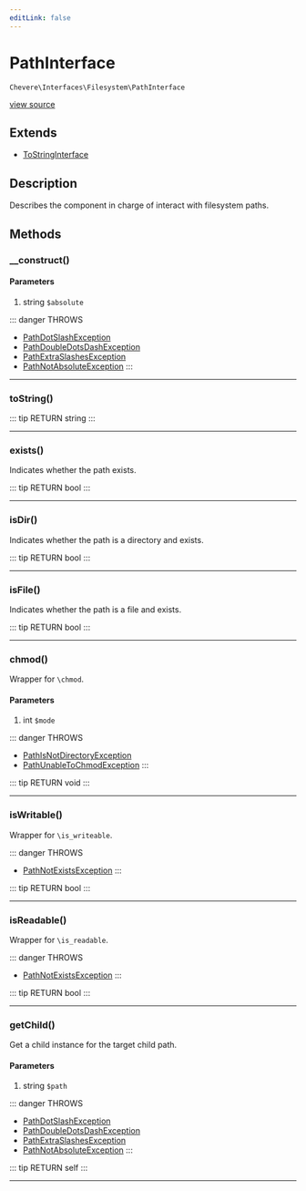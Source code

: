 ```yaml
---
editLink: false
---
```


# PathInterface

`Chevere\Interfaces\Filesystem\PathInterface`

[view source](https://github.com/chevere/chevere/blob/master/src/Chevere/Interfaces/Filesystem/PathInterface.php)

## Extends

- [ToStringInterface](../Common/ToStringInterface.md)

## Description

Describes the component in charge of interact with filesystem paths.

## Methods

### __construct()

#### Parameters

1. string `$absolute`

::: danger THROWS
- [PathDotSlashException](../../Exceptions/Filesystem/PathDotSlashException.md) 
- [PathDoubleDotsDashException](../../Exceptions/Filesystem/PathDoubleDotsDashException.md) 
- [PathExtraSlashesException](../../Exceptions/Filesystem/PathExtraSlashesException.md) 
- [PathNotAbsoluteException](../../Exceptions/Filesystem/PathNotAbsoluteException.md) 
:::

---

### toString()

::: tip RETURN
string
:::

---

### exists()

Indicates whether the path exists.

::: tip RETURN
bool
:::

---

### isDir()

Indicates whether the path is a directory and exists.

::: tip RETURN
bool
:::

---

### isFile()

Indicates whether the path is a file and exists.

::: tip RETURN
bool
:::

---

### chmod()

Wrapper for `\chmod`.

#### Parameters

1. int `$mode`

::: danger THROWS
- [PathIsNotDirectoryException](../../Exceptions/Filesystem/PathIsNotDirectoryException.md) 
- [PathUnableToChmodException](../../Exceptions/Filesystem/PathUnableToChmodException.md) 
:::

::: tip RETURN
void
:::

---

### isWritable()

Wrapper for `\is_writeable`.

::: danger THROWS
- [PathNotExistsException](../../Exceptions/Filesystem/PathNotExistsException.md) 
:::

::: tip RETURN
bool
:::

---

### isReadable()

Wrapper for `\is_readable`.

::: danger THROWS
- [PathNotExistsException](../../Exceptions/Filesystem/PathNotExistsException.md) 
:::

::: tip RETURN
bool
:::

---

### getChild()

Get a child instance for the target child path.

#### Parameters

1. string `$path`

::: danger THROWS
- [PathDotSlashException](../../Exceptions/Filesystem/PathDotSlashException.md) 
- [PathDoubleDotsDashException](../../Exceptions/Filesystem/PathDoubleDotsDashException.md) 
- [PathExtraSlashesException](../../Exceptions/Filesystem/PathExtraSlashesException.md) 
- [PathNotAbsoluteException](../../Exceptions/Filesystem/PathNotAbsoluteException.md) 
:::

::: tip RETURN
self
:::

---
